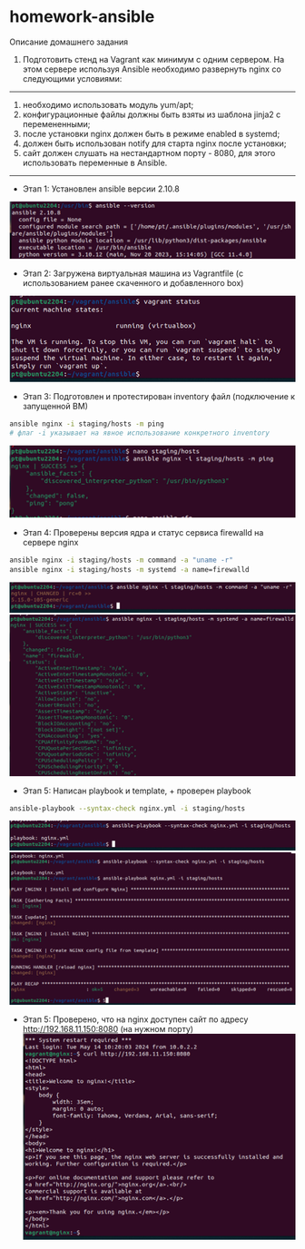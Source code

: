 # homework-ansible
Описание домашнего задания
1. Подготовить стенд на Vagrant как минимум с одним сервером. На этом сервере используя Ansible необходимо развернуть nginx со следующими условиями:
---
1. необходимо использовать модуль yum/apt;
2. конфигурационные файлы должны быть взяты из шаблона jinja2 с перемененными;
3. после установки nginx должен быть в режиме enabled в systemd;
4. должен быть использован notify для старта nginx после установки;
5. сайт должен слушать на нестандартном порту - 8080, для этого использовать переменные в Ansible.

---
- Этап 1: Установлен ansible версии 2.10.8
  
![images2](./images/ansible_1.png)

- Этап 2: Загружена виртуальная машина из Vagrantfile (с использованием ранее скаченного и добавленного box)
  
![images2](./images/ansible_2.png)

- Этап 3: Подготовлен и протестирован inventory файл (подключение к запущенной ВМ)
```bash
ansible nginx -i staging/hosts -m ping
# флаг -i указывает на явное использование конкретного inventory 
```
![images2](./images/ansible_3.png)

- Этап 4: Проверены версия ядра и статус сервиса firewalld на сервере nginx
```bash
ansible nginx -i staging/hosts -m command -a "uname -r"
ansible nginx -i staging/hosts -m systemd -a name=firewalld
```
![images2](./images/ansible_4.png)
![images2](./images/ansible_5.png)

- Этап 5: Написан playbook и template, + проверен playbook
```bash
ansible-playbook --syntax-check nginx.yml -i staging/hosts
```
![images2](./images/ansible_6.png)
![images2](./images/ansible_7.png)

- Этап 5: Проверено, что на nginx доступен сайт по адресу http://192.168.11.150:8080 (на нужном порту)
![images2](./images/ansible_8.png)
